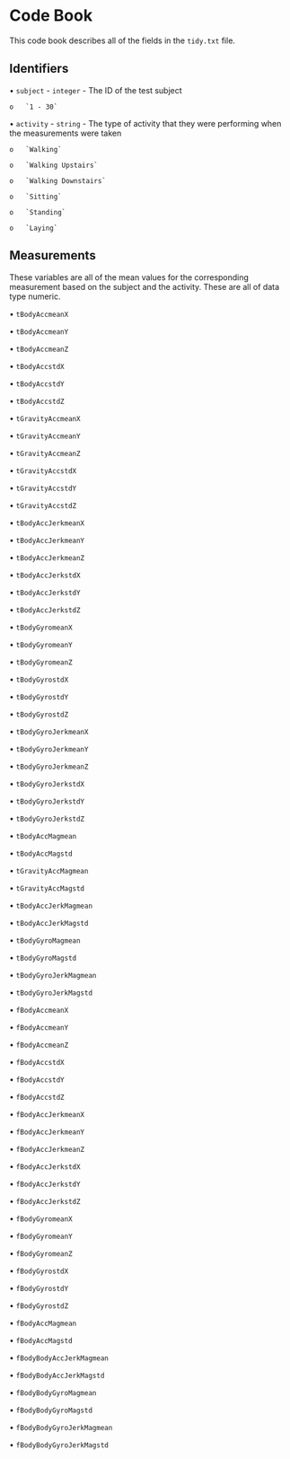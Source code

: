 # Code Book
This code book describes all of the fields in the `tidy.txt` file.

## Identifiers

•	`subject` - `integer` - The ID of the test subject 

	o	`1 - 30`
	
•	`activity` - `string` - The type of activity that they were performing when the measurements were taken 

	o	`Walking`
	
	o	`Walking Upstairs`
	
	o	`Walking Downstairs`
	
	o	`Sitting`
	
	o	`Standing`
	
	o	`Laying`

## Measurements

These variables are all of the mean values for the corresponding measurement based on the subject and the activity. These are all of data type numeric.

•	`tBodyAccmeanX`

•	`tBodyAccmeanY`

•	`tBodyAccmeanZ`

•	`tBodyAccstdX`

•	`tBodyAccstdY`

•	`tBodyAccstdZ`

•	`tGravityAccmeanX`

•	`tGravityAccmeanY`

•	`tGravityAccmeanZ`

•	`tGravityAccstdX`

•	`tGravityAccstdY`

•	`tGravityAccstdZ`

•	`tBodyAccJerkmeanX`

•	`tBodyAccJerkmeanY`

•	`tBodyAccJerkmeanZ`

•	`tBodyAccJerkstdX`

•	`tBodyAccJerkstdY`

•	`tBodyAccJerkstdZ`

•	`tBodyGyromeanX`

•	`tBodyGyromeanY`

•	`tBodyGyromeanZ`

•	`tBodyGyrostdX`

•	`tBodyGyrostdY`

•	`tBodyGyrostdZ`

•	`tBodyGyroJerkmeanX`

•	`tBodyGyroJerkmeanY`

•	`tBodyGyroJerkmeanZ`

•	`tBodyGyroJerkstdX`

•	`tBodyGyroJerkstdY`

•	`tBodyGyroJerkstdZ`

•	`tBodyAccMagmean`

•	`tBodyAccMagstd`

•	`tGravityAccMagmean`

•	`tGravityAccMagstd`

•	`tBodyAccJerkMagmean`

•	`tBodyAccJerkMagstd`

•	`tBodyGyroMagmean`

•	`tBodyGyroMagstd`

•	`tBodyGyroJerkMagmean`

•	`tBodyGyroJerkMagstd`

•	`fBodyAccmeanX`

•	`fBodyAccmeanY`

•	`fBodyAccmeanZ`

•	`fBodyAccstdX`

•	`fBodyAccstdY`

•	`fBodyAccstdZ`

•	`fBodyAccJerkmeanX`

•	`fBodyAccJerkmeanY`

•	`fBodyAccJerkmeanZ`

•	`fBodyAccJerkstdX`

•	`fBodyAccJerkstdY`

•	`fBodyAccJerkstdZ`

•	`fBodyGyromeanX`

•	`fBodyGyromeanY`

•	`fBodyGyromeanZ`

•	`fBodyGyrostdX`

•	`fBodyGyrostdY`

•	`fBodyGyrostdZ`

•	`fBodyAccMagmean`

•	`fBodyAccMagstd`

•	`fBodyBodyAccJerkMagmean`

•	`fBodyBodyAccJerkMagstd`

•	`fBodyBodyGyroMagmean`

•	`fBodyBodyGyroMagstd`

•	`fBodyBodyGyroJerkMagmean`

•	`fBodyBodyGyroJerkMagstd`

